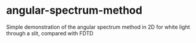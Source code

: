 # angular-spectrum-method
Simple demonstration of the angular spectrum method in 2D for white light through a slit, compared with FDTD

